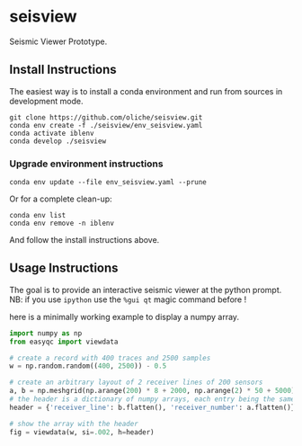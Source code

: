 # seisview
Seismic Viewer Prototype.

## Install Instructions

The easiest way is to install a conda environment and run from sources in development mode.
```
git clone https://github.com/oliche/seisview.git
conda env create -f ./seisview/env_seisview.yaml
conda activate iblenv
conda develop ./seisview
```

### Upgrade environment instructions
```
conda env update --file env_seisview.yaml --prune
```

Or for a complete clean-up:
```
conda env list
conda env remove -n iblenv
```
And follow the install instructions above.


## Usage Instructions
The goal is to provide an interactive seismic viewer at the python prompt.
NB: if you use `ipython` use the `%gui qt` magic command before !

here is a minimally working example to display a numpy array.
```python
import numpy as np
from easyqc import viewdata

# create a record with 400 traces and 2500 samples
w = np.random.random((400, 2500)) - 0.5

# create an arbitrary layout of 2 receiver lines of 200 sensors
a, b = np.meshgrid(np.arange(200) * 8 + 2000, np.arange(2) * 50 + 5000)
# the header is a dictionary of numpy arrays, each entry being the same length as the number of traces
header = {'receiver_line': b.flatten(), 'receiver_number': a.flatten()}

# show the array with the header
fig = viewdata(w, si=.002, h=header)
```
